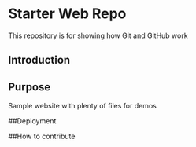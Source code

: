 # Starter Web Repo

This repository is for showing how Git and GitHub work

## Introduction

## Purpose

Sample website with plenty of files for demos

##Deployment

##How to contribute